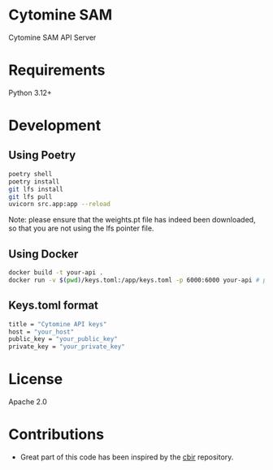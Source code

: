 # Cytomine SAM
Cytomine SAM API Server

# Requirements
Python 3.12+

# Development

## Using Poetry

```bash
poetry shell
poetry install
git lfs install
git lfs pull
uvicorn src.app:app --reload
```

Note: please ensure that the weights.pt file has indeed been downloaded, so that you are not using the lfs pointer file.

## Using Docker

```bash
docker build -t your-api .
docker run -v $(pwd)/keys.toml:/app/keys.toml -p 6000:6000 your-api # provide the keys.toml file for cytomine for the api to work
```

## Keys.toml format

```bash
title = "Cytomine API keys"
host = "your_host"
public_key = "your_public_key"
private_key = "your_private_key"
```

# License

Apache 2.0

# Contributions

- Great part of this code has been inspired by the [cbir](https://github.com/Cytomine-ULiege/Cytomine-cbir) repository.
